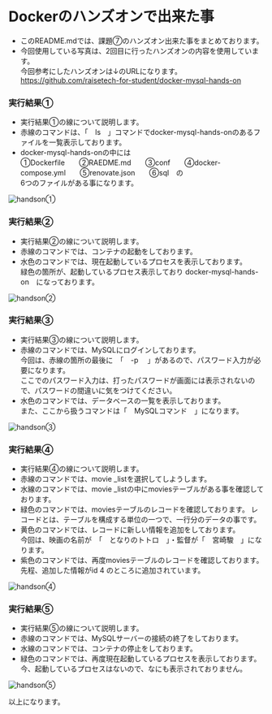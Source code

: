 # Dockerのハンズオンで出来た事  
 - このREADME.mdでは、課題⑦のハンズオン出来た事をまとめております。
 - 今回使用している写真は、2回目に行ったハンズオンの内容を使用しています。  
   今回参考にしたハンズオンは↓のURLになります。  
   https://github.com/raisetech-for-student/docker-mysql-hands-on

 ### 実行結果①
  - 実行結果①の線について説明します。
  - 赤線のコマンドは、「　ls　」コマンドでdocker-mysql-hands-onのあるファイルを一覧表示しております。
  - docker-mysql-hands-onの中には  
    ①Dockerfile　　②RAEDME.md　　③conf　　④docker-compose.yml　　⑤renovate.json　　⑥sql　の  
    6つのファイルがある事になります。
    
 ![handson①](https://github.com/mizoguchi-kouichi/assignment7/assets/156568693/ffc5395c-3858-4eac-bee3-2ebda6283c47)
### 実行結果②
 - 実行結果②の線について説明します。
 - 赤線のコマンドでは、コンテナの起動をしております。
 - 水色のコマンドでは、現在起動しているプロセスを表示しております。  
   緑色の箇所が、起動しているプロセス表示しており docker-mysql-hands-on　になっております。
   
![handson②](https://github.com/mizoguchi-kouichi/assignment7/assets/156568693/a9de1445-85ad-468a-ba7e-ccee357f446e)

### 実行結果③
 - 実行結果③の線について説明します。  
 - 赤線のコマンドでは、MySQLにログインしております。  
   今回は、赤線の箇所の最後に　「　-p 　」があるので、パスワード入力が必要になります。  
   ここでのパスワード入力は、打ったパスワードが画面には表示されないので、パスワードの間違いに気をつけてください。  
 - 水色のコマンドでは、データベースの一覧を表示しております。  
   また、ここから扱うコマンドは「　MySQLコマンド　」になります。

![handson③](https://github.com/mizoguchi-kouichi/assignment7/assets/156568693/d7d73439-e884-4461-a375-75972b0cfa60)
### 実行結果④
 - 実行結果④の線について説明します。  
 - 赤線のコマンドでは、movie _listを選択してしようします。
 - 水線のコマンドでは、movie _listの中にmoviesテーブルがある事を確認しております。
 - 緑色のコマンドでは、moviesテーブルのレコードを確認しております。
   レコードとは、テーブルを構成する単位の一つで、一行分のデータの事です。
 - 黄色のコマンドでは、レコードに新しい情報を追加をしております。  
   今回は、映画の名前が　「　となりのトトロ　」・監督が「　宮崎駿　」になります。
 - 紫色のコマンドでは、再度moviesテーブルのレコードを確認しております。
   先程、追加した情報がid 4 のところに追加されています。

![handson④](https://github.com/mizoguchi-kouichi/assignment7/assets/156568693/ac9d9643-ba48-47d7-b9ba-195551957a73)

### 実行結果⑤
 - 実行結果⑤の線について説明します。  
 - 赤線のコマンドでは、MySQLサーバーの接続の終了をしております。
 - 水線のコマンドでは、コンテナの停止をしております。
 - 緑色のコマンドでは、再度現在起動しているプロセスを表示しております。
   今、起動しているプロセスはないので、なにも表示されておりません。

![handson⑤](https://github.com/mizoguchi-kouichi/assignment7/assets/156568693/d70adb8e-0ea5-4597-8892-372c7b1fcf46)

以上になります。
